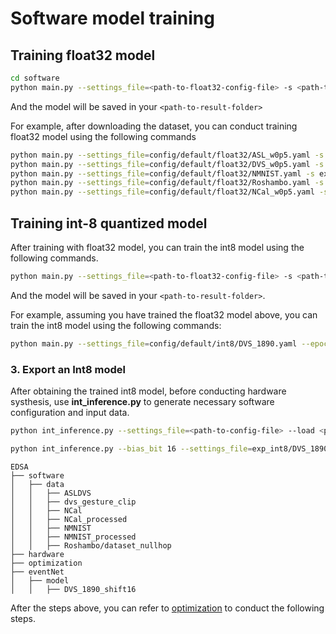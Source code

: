 # Software model training

## Training float32 model

```bash
cd software
python main.py --settings_file=<path-to-float32-config-file> -s <path-to-result-folder>
```
And the model will be saved in your ```<path-to-result-folder>```


For example, after downloading the dataset, you can conduct training float32 model using the following commands

```bash
python main.py --settings_file=config/default/float32/ASL_w0p5.yaml -s exp_float32/ASL_w0p5  # For ASL-DVS
python main.py --settings_file=config/default/float32/DVS_w0p5.yaml -s exp_float32/DVS_1890  # For DvsGesture
python main.py --settings_file=config/default/float32/NMNIST.yaml -s exp_float32/NMNIST   # For N-MNIST
python main.py --settings_file=config/default/float32/Roshambo.yaml -s exp_float32/Roshambo  # For RoShamBo17
python main.py --settings_file=config/default/float32/NCal_w0p5.yaml -s exp_float32/NCal_w0p5   # For N-Caltech101
```

## Training int-8 quantized model

After training with float32 model, you can train the int8 model using the following commands.
```bash
python main.py --settings_file=<path-to-float32-config-file> -s <path-to-result-folder> --load <path-to-float32-model> --shift_bit <shift-bit> --fixBN_ratio <fixBN-ratio>
```
And the model will be saved in your ```<path-to-result-folder>```.

For example, assuming you have trained the float32 model above, you can train the int8 model using the following commands:

```bash
python main.py --settings_file=config/default/int8/DVS_1890.yaml --epochs 100 --fixBN_ratio 0.3 -s exp_int8/DVS_1890 --load exp_float32/DVS_1890/ckpt.best.pth.tar --shift_bit 16
```


### 3. Export an Int8 model

After obtaining the trained int8 model, before conducting hardware systhesis, use **int_inference.py** to generate necessary software configuration and input data.

```bash
python int_inference.py --settings_file=<path-to-config-file> --load <path-to-trained-model-path> --bias_bit <bias-bit> --shift_bit <scale-bit> -e --int_dir <path-to-model-folder>
```


```bash
python int_inference.py --bias_bit 16 --settings_file=exp_int8/DVS_1890/settings.yaml --load exp_int8/DVS_1890/ckpt.best.pth.tar --shift_bit 16 -e --int_dir ../eventNet/model/DVS_1890_shift16
```

```
EDSA
├── software
│   ├── data
│   │   ├── ASLDVS
│   │   ├── dvs_gesture_clip
│   │   ├── NCal
│   │   ├── NCal_processed
│   │   ├── NMNIST
│   │   ├── NMNIST_processed
│   │   ├── Roshambo/dataset_nullhop
├── hardware
├── optimization
├── eventNet
│   ├── model
│   │   ├── DVS_1890_shift16
```

After the steps above, you can refer to [optimization](../optimization/README.md) to conduct the following steps.